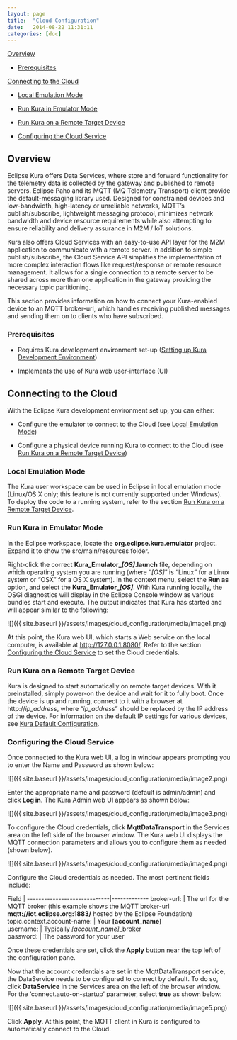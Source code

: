 ```yaml
---
layout: page
title:  "Cloud Configuration"
date:   2014-08-22 11:31:11
categories: [doc]
---
```


[Overview](#_Overview)

*  [Prerequisites](#prerequisites)

[Connecting to the Cloud](#_Connecting_to_the)

*  [Local Emulation Mode](#local-emulation-mode)

*  [Run Kura in Emulator Mode](#_Run_ESF_in)

*  [Run Kura on a Remote Target Device](#_List_OSGi_Bundles)

*  [Configuring the Cloud Service](#configuring-the-cloud-service)

## Overview

Eclipse Kura offers Data Services, where store and forward functionality
for the telemetry data is collected by the gateway and published to
remote servers. Eclipse Paho and its MQTT (MQ Telemetry Transport)
client provide the default-messaging library used. Designed for
constrained devices and low-bandwidth, high-latency or unreliable
networks, MQTT’s publish/subscribe, lightweight messaging protocol,
minimizes network bandwidth and device resource requirements while also
attempting to ensure reliability and delivery assurance in M2M / IoT
solutions.

Kura also offers Cloud Services with an easy-to-use API layer for the
M2M application to communicate with a remote server. In addition to
simple publish/subscribe, the Cloud Service API simplifies the
implementation of more complex interaction flows like request/response
or remote resource management. It allows for a single connection to a
remote server to be shared across more than one application in the
gateway providing the necessary topic partitioning.

This section provides information on how to connect your Kura-enabled
device to an MQTT broker-url, which handles receiving published messages
and sending them on to clients who have subscribed.

### Prerequisites

*  Requires Kura development environment set-up ([Setting up Kura
    Development Environment](kura-setup.html))

*  Implements the use of Kura web user-interface (UI)

## Connecting to the Cloud

With the Eclipse Kura development environment set up, you can either:

*  Configure the emulator to connect to the Cloud (see [Local Emulation
    Mode](#local-emulation-mode))

*  Configure a physical device running Kura to connect to the Cloud
    (see [Run Kura on a Remote Target Device](#_List_OSGi_Bundles))

### Local Emulation Mode

The Kura user workspace can be used in Eclipse in local emulation mode
(Linux/OS X only; this feature is not currently supported under
Windows). To deploy the code to a running system, refer to the section
[Run Kura on a Remote Target Device](#_List_OSGi_Bundles).

### Run Kura in Emulator Mode

In the Eclipse workspace, locate the **org.eclipse.kura.emulator**
project. Expand it to show the src/main/resources folder.

Right-click the correct **Kura_Emulator_*[OS]*.launch** file,
depending on which operating system you are running (where “*[OS]*” is
“Linux” for a Linux system or “OSX” for a OS X system). In the context
menu, select the **Run as** option, and select the
**Kura_Emulator_*[OS]***. With Kura running locally, the OSGi
diagnostics will display in the Eclipse Console window as various
bundles start and execute. The output indicates that Kura has started
and will appear similar to the following:

![]({{ site.baseurl }}/assets/images/cloud_configuration/media/image1.png)

At this point, the Kura web UI, which starts a Web service on the local
computer, is available at <http://127.0.0.1:8080/>. Refer to the section [Configuring the Cloud
Service](#configuring-the-cloud-service) to set the Cloud credentials.

### Run Kura on a Remote Target Device

Kura is designed to start automatically on remote target devices. With
it preinstalled, simply power-on the device and wait for it to fully
boot. Once the device is up and running, connect to it with a browser at
http://*ip_address*, where “*ip_address*” should be replaced by the IP
address of the device. For information on the default IP settings for
various devices, see [Kura Default
Configuration](4.01-ESF-Default-Configuration.asp).

### Configuring the Cloud Service

Once connected to the Kura web UI, a log in window appears prompting you
to enter the Name and Password as shown below:

![]({{ site.baseurl }}/assets/images/cloud_configuration/media/image2.png)

Enter the appropriate name and password (default is admin/admin) and
click **Log in**. The Kura Admin web UI appears as shown below:

![]({{ site.baseurl }}/assets/images/cloud_configuration/media/image3.png)

To configure the Cloud credentials, click **MqttDataTransport** in the
Services area on the left side of the browser window. The Kura web UI
displays the MQTT connection parameters and allows you to configure them
as needed (shown below).

![]({{ site.baseurl }}/assets/images/cloud_configuration/media/image4.png)

Configure the Cloud credentials as needed. The most pertinent fields include:  

Field                        |
-----------------------------|-------------
broker-url:                  | The url for the MQTT broker (this example shows the MQTT broker-url **mqtt://iot.eclipse.org:1883/** hosted by the Eclipse Foundation)  
topic.context.account-name:  | Your **[account_name]**  
username:                    | Typically *[account_name]*_broker  
password:                    | The password for your user  

Once these credentials are set, click the **Apply** button near the top
left of the configuration pane.

Now that the account credentials are set in the MqttDataTransport
service, the DataService needs to be configured to connect by default.
To do so, click **DataService** in the Services area on the left of the
browser window. For the ‘connect.auto-on-startup’ parameter, select
**true** as shown below:

![]({{ site.baseurl }}/assets/images/cloud_configuration/media/image5.png)

Click **Apply**. At this point, the MQTT client in Kura is configured to
automatically connect to the Cloud.

